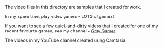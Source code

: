 The video files in this directory are samples that I created for work.

In my spare time, play video games - LOTS of games!

If you want to see a few quick-and-dirty videos that I created for one of my recent favourite games, see my channel - [Gray Gamer](https://www.youtube.com/channel/UCWQIeWOuRaepoBBq0TUwG4g).

The videos in my YouTube channel created using Camtasia.
